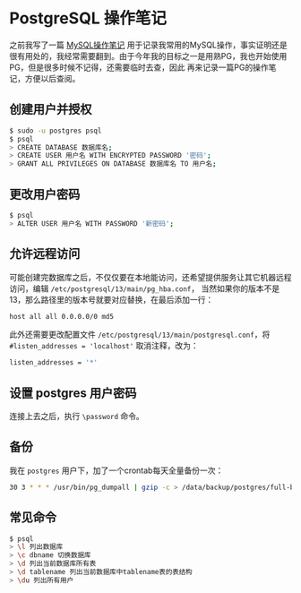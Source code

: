 # PostgreSQL 操作笔记

之前我写了一篇 [MySQL操作笔记](./articles/2020_05_01-mysql_notes.md.html) 用于记录我常用的MySQL操作，事实证明还是
很有用处的，我经常需要翻到。由于今年我的目标之一是用熟PG，我也开始使用PG，但是很多时候不记得，还需要临时去查，因此
再来记录一篇PG的操作笔记，方便以后查阅。

## 创建用户并授权

```bash
$ sudo -u postgres psql
$ psql
> CREATE DATABASE 数据库名;
> CREATE USER 用户名 WITH ENCRYPTED PASSWORD '密码';
> GRANT ALL PRIVILEGES ON DATABASE 数据库名 TO 用户名;
```

## 更改用户密码

```bash
$ psql
> ALTER USER 用户名 WITH PASSWORD '新密码';
```

## 允许远程访问

可能创建完数据库之后，不仅仅要在本地能访问，还希望提供服务让其它机器远程访问，编辑 `/etc/postgresql/13/main/pg_hba.conf`，
当然如果你的版本不是13，那么路径里的版本号就要对应替换，在最后添加一行：

```bash
host all all 0.0.0.0/0 md5
```

此外还需要更改配置文件 `/etc/postgresql/13/main/postgresql.conf`，将 `#listen_addresses = 'localhost'` 取消注释，改为：

```bash
listen_addresses = '*'
```

## 设置 postgres 用户密码

连接上去之后，执行 `\password` 命令。

## 备份

我在 `postgres` 用户下，加了一个crontab每天全量备份一次：

```bash
30 3 * * * /usr/bin/pg_dumpall | gzip -c > /data/backup/postgres/full-backup-$(date +\%F).sql.gz
```

## 常见命令

```bash
$ psql
> \l 列出数据库
> \c dbname 切换数据库
> \d 列出当前数据库所有表
> \d tablename 列出当前数据库中tablename表的表结构
> \du 列出所有用户
```
